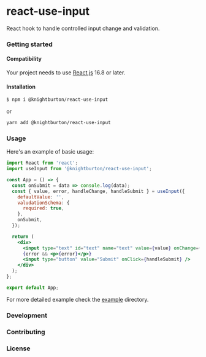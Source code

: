 # react-use-input

React hook to handle controlled input change and validation.

### Getting started
#### Compatibility
Your project needs to use [React.js](https://reactjs.org/) 16.8 or later.

#### Installation
```bash
$ npm i @knightburton/react-use-input
```
or
```bash
yarn add @knightburton/react-use-input
```

### Usage
Here's an example of basic usage:
```jsx
import React from 'react';
import useInput from '@knightburton/react-use-input';

const App = () => {
  const onSubmit = data => console.log(data);
  const { value, error, handleChange, handleSubmit } = useInput({
    defaultValue: '',
    valudationSchema: {
      required: true,
    },
    onSubmit,
  });

  return (
    <div>
      <input type="text" id="text" name="text" value={value} onChange={handleChange} />
      {error && <p>{error}</p>}
      <input type="button" value="Submit" onClick={handleSubmit} />
    </div>
  );
};

export default App;
```
For more detailed example check the [example](./example) directory.

### Development

### Contributing

### License
